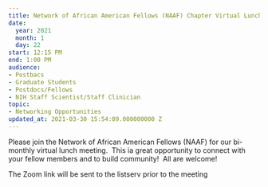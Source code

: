 ```yaml
---
title: Network of African American Fellows (NAAF) Chapter Virtual Lunch
date:
  year: 2021
  month: 1
  day: 22
start: 12:15 PM
end: 1:00 PM
audience:
- Postbacs
- Graduate Students
- Postdocs/Fellows
- NIH Staff Scientist/Staff Clinician
topic:
- Networking Opportunities
updated_at: 2021-03-30 15:54:09.000000000 Z
---
```

Please join the Network of African American Fellows (NAAF)
for our bi-monthly virtual lunch meeting.  This ia great opportunity to
connect with your fellow members and to build community!  All are
welcome!

The Zoom link will be sent to the listserv prior to the meeting

